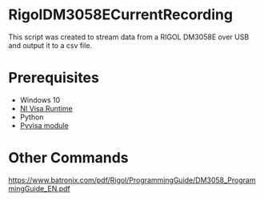 # RigolDM3058ECurrentRecording
This script was created to stream data from a RIGOL DM3058E over USB and output it to a csv file.

# Prerequisites
- Windows 10
- [NI Visa Runtime](http://www.ni.com/download/ni-visa-run-time-engine-15.0/5379/en/)
- Python
- [Pyvisa module](https://pyvisa.readthedocs.io/en/stable/index.html)

# Other Commands
https://www.batronix.com/pdf/Rigol/ProgrammingGuide/DM3058_ProgrammingGuide_EN.pdf
